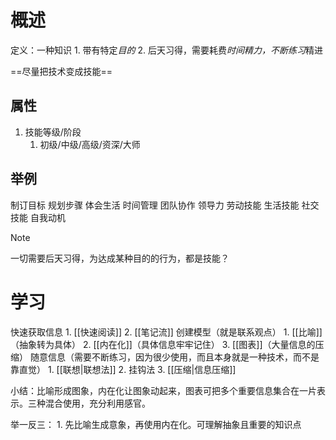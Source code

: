 #  概述
定义：一种知识
	1. 带有特定*目的*
	2. 后天习得，需要耗费*时间精力，不断练习*精进

==尽量把技术变成技能==
## 属性
1. 技能等级/阶段
	1. 初级/中级/高级/资深/大师
## 举例
制订目标
规划步骤
体会生活
时间管理
团队协作
领导力
劳动技能
生活技能
社交技能
自我动机

> [!note]
> 一切需要后天习得，为达成某种目的的行为，都是技能？

# 学习
快速获取信息
	1. [[快速阅读]] 
	2. [[笔记流]] 
创建模型（就是联系观点）
	1. [[比喻]]（抽象转为具体）
	2. [[内在化]]（具体信息牢牢记住）
	3. [[图表]]（大量信息的压缩）
随意信息（需要不断练习，因为很少使用，而且本身就是一种技术，而不是靠直觉）
	1. [[联想|联想法]] 
	2. 挂钩法
	3. [[压缩|信息压缩]] 

小结：比喻形成图象，内在化让图象动起来，图表可把多个重要信息集合在一片表示。三种混合使用，充分利用感官。

举一反三：
	1. 先比喻生成意象，再使用内在化。可理解抽象且重要的知识点

